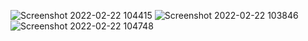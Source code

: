 ![Screenshot 2022-02-22 104415](https://user-images.githubusercontent.com/77175790/155198193-12350131-efce-4ab2-977c-cdd0c6aa3efb.png)
![Screenshot 2022-02-22 103846](https://user-images.githubusercontent.com/77175790/155198198-d7226b53-1070-46a7-8f4e-ae1ebc635b48.png)
![Screenshot 2022-02-22 104748](https://user-images.githubusercontent.com/77175790/155198663-d78f7b6e-670a-4f2d-bb38-1556a2f667c9.png)
